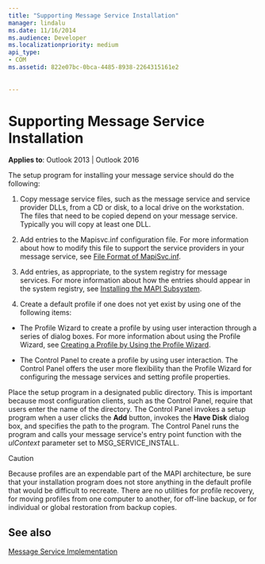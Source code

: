 ```yaml
---
title: "Supporting Message Service Installation"
manager: lindalu
ms.date: 11/16/2014
ms.audience: Developer
ms.localizationpriority: medium
api_type:
- COM
ms.assetid: 822e07bc-0bca-4485-8938-2264315161e2
 
 
---
```


# Supporting Message Service Installation

  
  
**Applies to**: Outlook 2013 | Outlook 2016 
  
The setup program for installing your message service should do the following:
  
1. Copy message service files, such as the message service and service provider DLLs, from a CD or disk, to a local drive on the workstation. The files that need to be copied depend on your message service. Typically you will copy at least one DLL.
    
2. Add entries to the Mapisvc.inf configuration file. For more information about how to modify this file to support the service providers in your message service, see [File Format of MapiSvc.inf](file-format-of-mapisvc-inf.md).
    
3. Add entries, as appropriate, to the system registry for message services. For more information about how the entries should appear in the system registry, see [Installing the MAPI Subsystem](installing-the-mapi-subsystem.md).
    
4. Create a default profile if one does not yet exist by using one of the following items:
    
  - The Profile Wizard to create a profile by using user interaction through a series of dialog boxes. For more information about using the Profile Wizard, see [Creating a Profile by Using the Profile Wizard](creating-a-profile-by-using-the-profile-wizard.md).
    
  - The Control Panel to create a profile by using user interaction. The Control Panel offers the user more flexibility than the Profile Wizard for configuring the message services and setting profile properties. 
    
Place the setup program in a designated public directory. This is important because most configuration clients, such as the Control Panel, require that users enter the name of the directory. The Control Panel invokes a setup program when a user clicks the **Add** button, invokes the **Have Disk** dialog box, and specifies the path to the program. The Control Panel runs the program and calls your message service's entry point function with the  _ulContext_ parameter set to MSG_SERVICE_INSTALL. 
  
> [!CAUTION]
> Because profiles are an expendable part of the MAPI architecture, be sure that your installation program does not store anything in the default profile that would be difficult to recreate. There are no utilities for profile recovery, for moving profiles from one computer to another, for off-line backup, or for individual or global restoration from backup copies. 
  
## See also



[Message Service Implementation](message-service-implementation.md)

